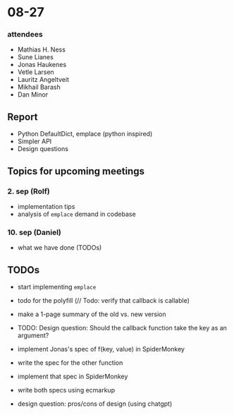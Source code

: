 # 08-27

### attendees

- Mathias H. Ness
- Sune Lianes
- Jonas Haukenes
- Vetle Larsen
- Lauritz Angeltveit
- Mikhail Barash
- Dan Minor

## Report

- Python DefaultDict, emplace (python inspired)
- Simpler API
- Design questions

## Topics for upcoming meetings

### 2. sep (Rolf)
- implementation tips
- analysis of `emplace` demand in codebase

### 10. sep (Daniel)
- what we have done (TODOs)

## TODOs

- start implementing `emplace`
- todo for the polyfill (// Todo: verify that callback is callable)
- make a 1-page summary of the old vs. new version
- TODO: Design question: Should the callback function take the key as an argument?

- implement Jonas's spec of f(key, value) in SpiderMonkey
- write the spec for the other function
- implement that spec in SpiderMonkey
- write both specs using ecmarkup
- design question: pros/cons of design (using chatgpt)